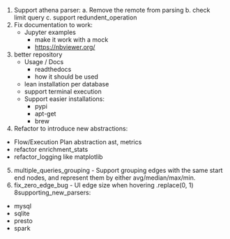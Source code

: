 1) Support athena parser:
    a. Remove the remote from parsing
    b. check limit query
    c. support redundent_operation
2) Fix documentation to work:
   - Jupyter examples
     - make it work with a mock
     - https://nbviewer.org/
3) better repository
   - Usage / Docs
     - readthedocs
     - how it should be used
   - lean installation per database
   - support terminal execution
   - Support easier installations:
     - pypi
     - apt-get
     - brew
4) Refactor to introduce new abstractions:
- Flow/Execution Plan abstraction ast, metrics
- refactor enrichment_stats
- refactor_logging like matplotlib
5) multiple_queries_grouping -  Support grouping edges with the same start end nodes, and represent them by either avg/median/max/min.
6) fix_zero_edge_bug - UI edge size when hovering .replace(0, 1)
8supporting_new_parsers:
- mysql
- sqlite
- presto
- spark
